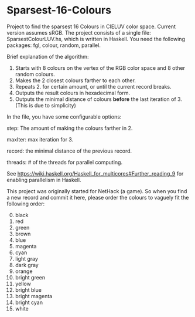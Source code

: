 # Sparsest-16-Colours
Project to find the sparsest 16 Colours in CIELUV color space.
Current version assumes sRGB.
The project consists of a single file: SparsestColourLUV.hs, which is written in Haskell.
You need the following packages: fgl, colour, random, parallel.

Brief explanation of the algorithm:

  1. Starts with 8 colours on the vertex of the RGB color space and 8 other random colours.
  2. Makes the 2 closest colours farther to each other.
  3. Repeats 2. for certain amount, or until the current record breaks.
  4. Outputs the result colours in hexadecimal form.
  5. Outputs the minimal distance of colours **before** the last iteration of 3. (This is due to simplicity)

In the file, you have some configurable options:

  step: The amount of making the colours farther in 2.
  
  maxIter: max iteration for 3.
  
  record: the minimal distance of the previous record.
  
  threads: # of the threads for parallel computing.
  

See https://wiki.haskell.org/Haskell_for_multicores#Further_reading_9 for enabling parallelism in Haskell.

This project was originally started for NetHack (a game). So when you find a new record and commit it here, please order the colours to vaguely fit the following order:

  0. black
  1. red
  2. green
  3. brown
  4. blue
  5. magenta
  6. cyan
  7. light gray
  8. dark gray
  9. orange
  10. bright green
  11. yellow
  12. bright blue
  13. bright magenta
  14. bright cyan
  15. white
